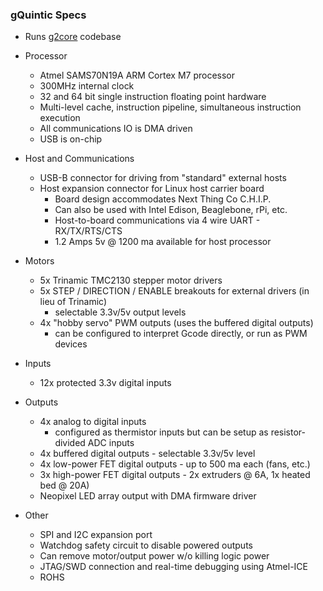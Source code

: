 
### gQuintic Specs
- Runs [g2core](https://github.com/synthetos/g2) codebase

- Processor
  - Atmel SAMS70N19A ARM Cortex M7 processor
  - 300MHz internal clock
  - 32 and 64 bit single instruction floating point hardware
  - Multi-level cache, instruction pipeline, simultaneous instruction execution
  - All communications IO is DMA driven
  - USB is on-chip

- Host and Communications
  - USB-B connector for driving from "standard" external hosts
  - Host expansion connector for Linux host carrier board
    - Board design accommodates Next Thing Co C.H.I.P.
    - Can also be used with Intel Edison, Beaglebone, rPi, etc.
    - Host-to-board communications via 4 wire UART - RX/TX/RTS/CTS
    - 1.2 Amps 5v @ 1200 ma available for host processor

- Motors
  - 5x Trinamic TMC2130 stepper motor drivers
  - 5x STEP / DIRECTION / ENABLE breakouts for external drivers (in lieu of Trinamic)  
    - selectable 3.3v/5v output levels
  - 4x "hobby servo" PWM outputs (uses the buffered digital outputs)
    - can be configured to interpret Gcode directly, or run as PWM devices

- Inputs
  - 12x protected 3.3v digital inputs  

- Outputs
  - 4x analog to digital inputs 
    - configured as thermistor inputs but can be setup as resistor-divided ADC inputs
  - 4x buffered digital outputs - selectable 3.3v/5v level
  - 4x low-power FET digital outputs - up to 500 ma each (fans, etc.)
  - 3x high-power FET digital outputs - 2x extruders @ 6A, 1x heated bed @ 20A)
  - Neopixel LED array output with DMA firmware driver

- Other
  - SPI and I2C expansion port
  - Watchdog safety circuit to disable powered outputs
  - Can remove motor/output power w/o killing logic power
  - JTAG/SWD connection and real-time debugging using Atmel-ICE
  - ROHS
